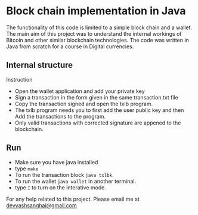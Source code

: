 
# Block chain implementation in Java

The functionality of this code is limited to a simple block chain and a wallet. The main aim of this project was to understand the internal workings of Bitcoin and other similar blockchain technologies. The code was written in Java from scratch for a course in Digital currencies.

## Internal structure

Instruction
- Open the wallet application and add your private key
- Sign a transaction in the form given in the same transaction.txt file
- Copy the transaction signed and open the txlb program.
- The txlb program needs you to first add the user public key and then Add the transactions to the program.
- Only valid transactions with corrected signature are appened to the blockchain.


## Run
- Make sure you have java installed
- type `make`
- To run the transaction block `java txlbk`.
- To run the wallet `java wallet` in another terminal.
- type `I` to turn on the interative mode.

For any help related to this project. Please email me at devyashsanghai@gmail.com

